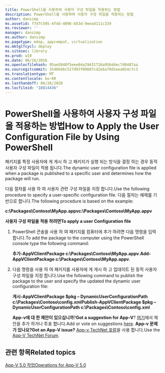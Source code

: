 ```yaml
---
title: PowerShell을 사용하여 사용자 구성 파일을 적용하는 방법
description: PowerShell을 사용하여 사용자 구성 파일을 적용하는 방법
author: dansimp
ms.assetid: f7d7c595-4fdd-4096-b53d-9eead111c339
ms.reviewer: ''
manager: dansimp
ms.author: dansimp
ms.pagetype: mdop, appcompat, virtualization
ms.mktglfcycl: deploy
ms.sitesec: library
ms.prod: w10
ms.date: 06/16/2016
ms.openlocfilehash: 95ae5840f5eee04a29431716a956ddec7d0487aa
ms.sourcegitcommit: 354664bc527d93f80687cd2eba70d1eea024c7c3
ms.translationtype: MT
ms.contentlocale: ko-KR
ms.lasthandoff: 06/26/2020
ms.locfileid: "10814436"
---
```

# <span data-ttu-id="409b9-103">PowerShell을 사용하여 사용자 구성 파일을 적용하는 방법</span><span class="sxs-lookup"><span data-stu-id="409b9-103">How to Apply the User Configuration File by Using PowerShell</span></span>


<span data-ttu-id="409b9-104">패키지를 특정 사용자에 게 게시 하 고 패키지가 실행 되는 방식을 결정 하는 경우 동적 사용자 구성 파일이 적용 됩니다.</span><span class="sxs-lookup"><span data-stu-id="409b9-104">The dynamic user configuration file is applied when a package is published to a specific user and determines how the package will run.</span></span>

<span data-ttu-id="409b9-105">다음 절차를 사용 하 여 사용자 관련 구성 파일을 지정 합니다.</span><span class="sxs-lookup"><span data-stu-id="409b9-105">Use the following procedure to specify a user-specific configuration file.</span></span> <span data-ttu-id="409b9-106">다음 절차는 예제를 기반으로 합니다.</span><span class="sxs-lookup"><span data-stu-id="409b9-106">The following procedure is based on the example:</span></span>

**<span data-ttu-id="409b9-107">c:\\Packages\\Contoso\\MyApp.appv</span><span class="sxs-lookup"><span data-stu-id="409b9-107">c:\\Packages\\Contoso\\MyApp.appv</span></span>**

**<span data-ttu-id="409b9-108">사용자 구성 파일을 적용 하려면</span><span class="sxs-lookup"><span data-stu-id="409b9-108">To apply a user Configuration file</span></span>**

1.  <span data-ttu-id="409b9-109">PowerShell 콘솔을 사용 하 여 패키지를 컴퓨터에 추가 하려면 다음 명령을 입력 합니다.</span><span class="sxs-lookup"><span data-stu-id="409b9-109">To add the package to the computer using the PowerShell console type the following command:</span></span>

    <span data-ttu-id="409b9-110">**추가-AppVClientPackage c:\\Packages\\Contoso\\MyApp.appv**.</span><span class="sxs-lookup"><span data-stu-id="409b9-110">**Add-AppVClientPackage c:\\Packages\\Contoso\\MyApp.appv**.</span></span>

2.  <span data-ttu-id="409b9-111">다음 명령을 사용 하 여 패키지를 사용자에 게 게시 하 고 업데이트 된 동적 사용자 구성 파일을 지정 합니다.</span><span class="sxs-lookup"><span data-stu-id="409b9-111">Use the following command to publish the package to the user and specify the updated the dynamic user configuration file:</span></span>

    **<span data-ttu-id="409b9-112">게시-AppVClientPackage $pkg – DynamicUserConfigurationPath c:\\Packages\\Contoso\\config.xml</span><span class="sxs-lookup"><span data-stu-id="409b9-112">Publish-AppVClientPackage $pkg –DynamicUserConfigurationPath c:\\Packages\\Contoso\\config.xml</span></span>**

    <span data-ttu-id="409b9-113">**App-v에 대 한 제안이 있으십니까**?</span><span class="sxs-lookup"><span data-stu-id="409b9-113">**Got a suggestion for App-V**?</span></span> <span data-ttu-id="409b9-114">[여기](http://appv.uservoice.com/forums/280448-microsoft-application-virtualization)에서 제안을 추가 하거나 투표 합니다.</span><span class="sxs-lookup"><span data-stu-id="409b9-114">Add or vote on suggestions [here](http://appv.uservoice.com/forums/280448-microsoft-application-virtualization).</span></span> **<span data-ttu-id="409b9-115">App-v 문제가 있나요?</span><span class="sxs-lookup"><span data-stu-id="409b9-115">Got an App-V issue?</span></span>** <span data-ttu-id="409b9-116">[App-v TechNet 포럼](https://social.technet.microsoft.com/Forums/home?forum=mdopappv)을 사용 합니다.</span><span class="sxs-lookup"><span data-stu-id="409b9-116">Use the [App-V TechNet Forum](https://social.technet.microsoft.com/Forums/home?forum=mdopappv).</span></span>

## <span data-ttu-id="409b9-117">관련 항목</span><span class="sxs-lookup"><span data-stu-id="409b9-117">Related topics</span></span>


[<span data-ttu-id="409b9-118">App-V 5.0 작업</span><span class="sxs-lookup"><span data-stu-id="409b9-118">Operations for App-V 5.0</span></span>](operations-for-app-v-50.md)

 

 





